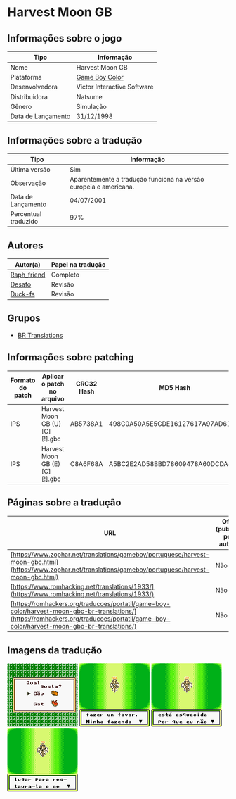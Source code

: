 # Harvest Moon GB

## Informações sobre o jogo

| Tipo | Informação |
| ----------- | ----------- |
| Nome | Harvest Moon GB |
| Plataforma | [Game Boy Color](../) |
| Desenvolvedora | Victor Interactive Software |
| Distribuidora | Natsume |
| Gênero | Simulação |
| Data de Lançamento | 31/12/1998 |

## Informações sobre a tradução

| Tipo | Informação |
| ----------- | ----------- |
| Última versão | Sim |
| Observação | Aparentemente a tradução funciona na versão europeia e americana\. |
| Data de Lançamento | 04/07/2001 |
| Percentual traduzido | 97% |

## Autores

| Autor(a) | Papel na tradução |
| ----------- | ----------- |
| [Raph\_friend](../../../autores/raph_friend/) | Completo |
| [Desafo](../../../autores/desafo/) | Revisão |
| [Duck\-fs](../../../autores/duck-fs/) | Revisão |

## Grupos

* [BR Translations](../../../grupos/br-translations/)

## Informações sobre patching

| Formato do patch | Aplicar o patch no arquivo | CRC32 Hash | MD5 Hash |
| ----------- | ----------- | ----------- | ----------- |
| IPS | Harvest Moon GB \(U\) \[C\]\[\!\]\.gbc | AB5738A1 | 498C0A50A5E5CDE16127617A97AD6162 |
| IPS | Harvest Moon GB \(E\) \[C\]\[\!\]\.gbc | C8A6F68A | A5BC2E2AD58BBD78609478A60DCDA8D7 |

## Páginas sobre a tradução

| URL | Oficial (publicado pelos autores) | Possuí link de download |
| ----------- | ----------- | ----------- |
| [https://www.zophar.net/translations/gameboy/portuguese/harvest-moon-gbc.html](https://www.zophar.net/translations/gameboy/portuguese/harvest-moon-gbc.html) | Não | Sim |
| [https://www.romhacking.net/translations/1933/](https://www.romhacking.net/translations/1933/) | Não | Sim |
| [https://romhackers.org/traducoes/portatil/game-boy-color/harvest-moon-gbc-br-translations/](https://romhackers.org/traducoes/portatil/game-boy-color/harvest-moon-gbc-br-translations/) | Não | Não |

## Imagens da tradução

![Imagem de exemplo da tradução 1](1.png)
![Imagem de exemplo da tradução 2](2.png)
![Imagem de exemplo da tradução 3](3.png)
![Imagem de exemplo da tradução 4](4.png)